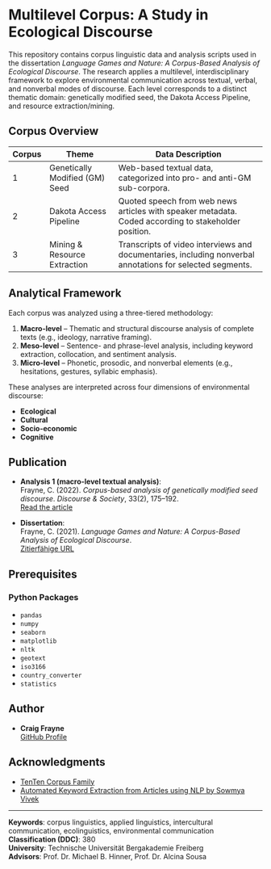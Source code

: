 # Multilevel Corpus: A Study in Ecological Discourse

This repository contains corpus linguistic data and analysis scripts used in the dissertation *Language Games and Nature: A Corpus-Based Analysis of Ecological Discourse*. The research applies a multilevel, interdisciplinary framework to explore environmental communication across textual, verbal, and nonverbal modes of discourse. Each level corresponds to a distinct thematic domain: genetically modified seed, the Dakota Access Pipeline, and resource extraction/mining.

## Corpus Overview

| Corpus | Theme                         | Data Description                                                                                                                      |
|--------|-------------------------------|---------------------------------------------------------------------------------------------------------------------------------------|
| 1      | Genetically Modified (GM) Seed| Web-based textual data, categorized into pro- and anti-GM sub-corpora.                                                               |
| 2      | Dakota Access Pipeline        | Quoted speech from web news articles with speaker metadata. Coded according to stakeholder position.                                 |
| 3      | Mining & Resource Extraction  | Transcripts of video interviews and documentaries, including nonverbal annotations for selected segments.                            |

## Analytical Framework

Each corpus was analyzed using a three-tiered methodology:

1. **Macro-level** – Thematic and structural discourse analysis of complete texts (e.g., ideology, narrative framing).
2. **Meso-level** – Sentence- and phrase-level analysis, including keyword extraction, collocation, and sentiment analysis.
3. **Micro-level** – Phonetic, prosodic, and nonverbal elements (e.g., hesitations, gestures, syllabic emphasis).

These analyses are interpreted across four dimensions of environmental discourse:
- **Ecological**
- **Cultural**
- **Socio-economic**
- **Cognitive**

## Publication

- **Analysis 1 (macro-level textual analysis)**:  
  Frayne, C. (2022). *Corpus-based analysis of genetically modified seed discourse*. *Discourse & Society*, 33(2), 175–192.  
  [Read the article](https://journals.sagepub.com/doi/full/10.1177/09579265211023234)

- **Dissertation**:  
  Frayne, C. (2021). *Language Games and Nature: A Corpus-Based Analysis of Ecological Discourse*.  
  [Zitierfähige URL](https://nbn-resolving.org/urn:nbn:de:bsz:105-qucosa2-748562)

## Prerequisites

### Python Packages

- `pandas`
- `numpy`
- `seaborn`
- `matplotlib`
- `nltk`
- `geotext`
- `iso3166`
- `country_converter`
- `statistics`

## Author

- **Craig Frayne**  
  [GitHub Profile](https://github.com/craigmateo)

## Acknowledgments

- [TenTen Corpus Family](https://www.sketchengine.eu/documentation/tenten-corpora/)
- [Automated Keyword Extraction from Articles using NLP by Sowmya Vivek](https://medium.com/analytics-vidhya/automated-keyword-extraction-from-articles-using-nlp-bfd864f41b34)

---

**Keywords**: corpus linguistics, applied linguistics, intercultural communication, ecolinguistics, environmental communication  
**Classification (DDC)**: 380  
**University**: Technische Universität Bergakademie Freiberg  
**Advisors**: Prof. Dr. Michael B. Hinner, Prof. Dr. Alcina Sousa

